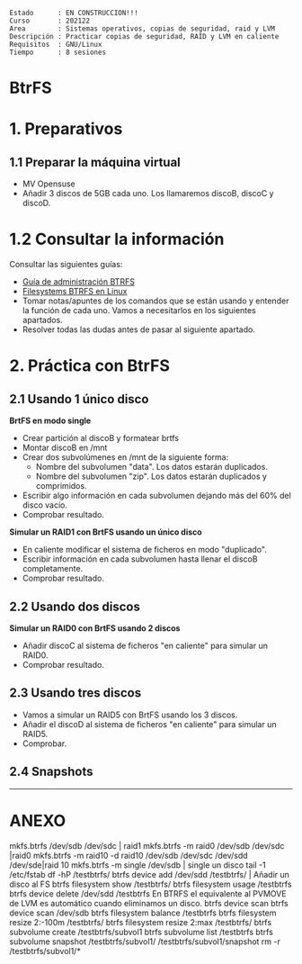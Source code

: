 ```
Estado      : EN CONSTRUCCION!!!
Curso       : 202122
Area        : Sistemas operativos, copias de seguridad, raid y LVM
Descripción : Practicar copias de seguridad, RAID y LVM en caliente
Requisitos  : GNU/Linux
Tiempo      : 8 sesiones
```

# BtrFS


# 1. Preparativos

## 1.1 Preparar la máquina virtual

* MV Opensuse
* Añadir 3 discos de 5GB cada uno. Los llamaremos discoB, discoC y discoD.

# 1.2 Consultar la información

Consultar las siguientes guías:
* [Guía de administración BTRFS](https://www.youtube.com/watch?v=uD6u5_tgaeE)
* [Filesystems BTRFS en Linux](https://puerto53.com/linux/filesystems-btrfs/)
* Tomar notas/apuntes de los comandos que se están usando y entender la función de cada uno. Vamos a necesitarlos en los siguientes apartados.
* Resolver todas las dudas antes de pasar al siguiente apartado.

# 2. Práctica con BtrFS

## 2.1 Usando 1 único disco

**BrtFS en modo single**

* Crear partición al discoB y formatear brtfs
* Montar discoB en /mnt
* Crear dos subvolúmenes en /mnt de la siguiente forma:
    * Nombre del subvolumen "data". Los datos estarán duplicados.
    * Nombre del subvolumen "zip". Los datos estarán duplicados y comprimidos.
* Escribir algo información en cada subvolumen dejando más del 60% del disco vacío.
* Comprobar resultado.

**Simular un RAID1 con BrtFS usando un único disco**

* En caliente modificar el sistema de ficheros en modo "duplicado".
* Escribir información en cada subvolumen hasta llenar el discoB completamente.
* Comprobar resultado.

## 2.2 Usando dos discos

**Simular un RAID0 con BrtFS usando 2 discos**

* Añadir discoC al sistema de ficheros "en caliente" para simular un RAID0.
* Comprobar resultado.

## 2.3 Usando tres discos

* Vamos a simular un RAID5 con BrtFS usando los 3 discos.
* Añadir el discoD al sistema de ficheros "en caliente" para simular un RAID5.
* Comprobar.

## 2.4 Snapshots

---
# ANEXO

mkfs.btrfs /dev/sdb /dev/sdc | raid1
mkfs.btrfs -m raid0 /dev/sdb /dev/sdc |raid0
mkfs.btrfs -m raid10 -d raid10 /dev/sdb /dev/sdc /dev/sdd /dev/sde|raid 10
mkfs.btrfs -m single /dev/sdb | single un disco
tail -1 /etc/fstab
df -hP /testbtrfs/
btrfs device add /dev/sdd /testbtrfs/ | Añadir un disco al FS
btrfs filesystem show /testbtrfs/
btrfs filesystem usage /testbtrfs
btrfs device delete /dev/sdd /testbtrfs
En BTRFS el equivalente al PVMOVE de LVM es automático cuando eliminamos un disco.
btrfs device scan
btrfs device scan /dev/sdb
btrfs filesystem balance /testbtrfs
btrfs filesystem resize 2:-100m /testbtrfs/
btrfs filesystem resize 2:max /testbtrfs/
btrfs subvolume create /testbtrfs/subvol1
btrfs subvolume list /testbtrfs
btrfs subvolume snapshot /testbtrfs/subvol1/ /testbtrfs/subvol1/snapshot
rm -r /testbtrfs/subvol1/*
